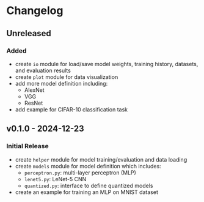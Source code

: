 # Changelog

## Unreleased

### Added

- create `io` module for load/save model weights, training history, datasets, and evaluation results
- create `plot` module for data visualization
- add more model definition including:
    - AlexNet
    - VGG
    - ResNet
- add example for CIFAR-10 classification task

## v0.1.0 - 2024-12-23

### Initial Release

- create `helper` module for model training/evaluation and data loading
- create `models` module for model definition which includes:
    - `perceptron.py`: multi-layer perceptron (MLP)
    - `lenet5.py`: LeNet-5 CNN
    - `quantized.py`: interface to define quantized models
- create an example for training an MLP on MNIST dataset

